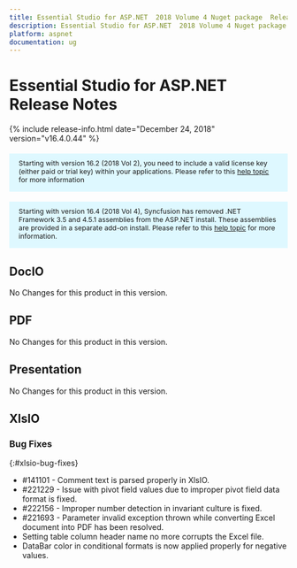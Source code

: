 ```yaml
---
title: Essential Studio for ASP.NET  2018 Volume 4 Nuget package  Release Notes  
description: Essential Studio for ASP.NET  2018 Volume 4 Nuget package  Release Notes  
platform: aspnet
documentation: ug
---
```


# Essential Studio for ASP.NET  Release Notes  

{% include release-info.html date="December 24, 2018"   version="v16.4.0.44" %} 

<style>
#license {
    font-size: .88em!important;
margin-top: 1.5em;     margin-bottom: 1.5em;
    background-color: #def8ff;
    padding: 10px 17px 14px;
}
</style>

<div id="license">
Starting with version 16.2 (2018 Vol 2), you need to include a valid license key (either paid or trial key) within your applications. 
Please refer to this <a href="/common/essential-studio/licensing/license-key">help topic</a> for more information 
</div>

<div id="license">
Starting with version 16.4 (2018 Vol 4), Syncfusion has removed .NET Framework 3.5 and 4.5.1 assemblies from the ASP.NET install. These assemblies are provided in a separate add-on install. 
Please refer to this <a href="/common/essential-studio/installation/essential-studio-platform-framework-add-ons">help topic</a> for more information.
</div>






## DocIO

No Changes for this product in this version.

[//]: # "Delete the contents of this file while new content is added."

## PDF

No Changes for this product in this version.

[//]: # "Delete the contents of this file while new content is added."

## Presentation

No Changes for this product in this version.

[//]: # "Delete the contents of this file while new content is added."

## XlsIO

### Bug Fixes
{:#xlsio-bug-fixes}

* \#141101 - Comment text is parsed properly in XlsIO.
* \#221229 - Issue with pivot field values due to improper pivot field data format is fixed.
* \#222156 - Improper number detection in invariant culture is fixed.
* \#221693 - Parameter invalid exception thrown while converting Excel document into PDF has been resolved.
* Setting table column header name no more corrupts the Excel file.
* DataBar color in conditional formats is now applied properly for negative values.

